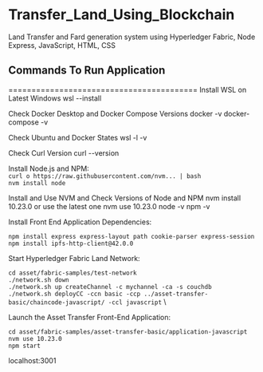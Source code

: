# Transfer_Land_Using_Blockchain

Land Transfer and Fard generation system using Hyperledger Fabric, Node Express, JavaScript, HTML, CSS

## Commands To Run Application
=========================================
Install WSL on Latest Windows
wsl --install

Check Docker Desktop and Docker Compose Versions
docker -v
docker-compose -v

Check Ubuntu and Docker States
wsl -l -v 

Check Curl Version
curl --version

Install Node.js and NPM: \
```curl o https://raw.githubusercontent.com/nvm... | bash``` \
```nvm install node```

Install and Use NVM and Check Versions of Node and NPM
nvm install 10.23.0 or use the latest one
nvm use 10.23.0
node -v 
npm -v 

Install Front End Application Dependencies:

```npm install express express-layout path cookie-parser express-session``` \
```npm install ipfs-http-client@42.0.0```

Start Hyperledger Fabric Land Network:

```cd asset/fabric-samples/test-network``` \
```./network.sh down```\
```./network.sh up createChannel -c mychannel -ca -s couchdb```\
```./network.sh deployCC -ccn basic -ccp ../asset-transfer-basic/chaincode-javascript/ -ccl javascript``` \

Launch the Asset Transfer Front-End Application:

```cd asset/fabric-samples/asset-transfer-basic/application-javascript``` \
```nvm use 10.23.0```\
```npm start``` 

localhost:3001

